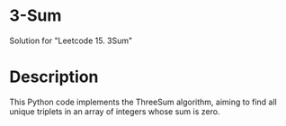 # 3-Sum
Solution for "Leetcode 15. 3Sum"

# Description

This Python code implements the ThreeSum algorithm, aiming to find all unique triplets in an array of integers whose sum is zero.

